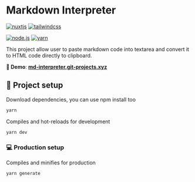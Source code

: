 # **Markdown Interpreter**

[![nuxtjs](https://img.shields.io/static/v1?label=Nuxt.js&message=v2.15&color=00C58E&style=flat-square&logo=nuxt.js&logoColor=ffffff)](https://nuxtjs.org/)
[![tailwindcss](https://img.shields.io/static/v1?label=Tailwind%20CSS&message=v2.0&color=38B2AC&style=flat-square&logo=tailwind-css&logoColor=ffffff)](https://tailwindcss.com/)

[![node.js](https://img.shields.io/static/v1?label=Node.js&message=v14.16&color=339933&style=flat-square&logo=node.js&logoColor=ffffff)](https://nodejs.org/en)
[![yarn](https://img.shields.io/static/v1?label=Yarn&message=v1.2&color=2C8EBB&style=flat-square&logo=yarn&logoColor=ffffff)](https://yarnpkg.com/lang/en/)

This project allow user to paste markdown code into textarea and convert it to HTML code directly to clipboard.

**🚀 Demo**: [**md-interpreter.git-projects.xyz**](http://md-interpreter.git-projects.xyz)

## 🔧 Project setup

Download dependencies, you can use npm install too

```bash
yarn
```

Compiles and hot-reloads for development

```bash
yarn dev
```

### 💻 Production setup

Compiles and minifies for production

```bash
yarn generate
```

